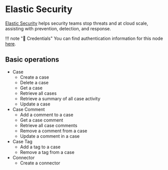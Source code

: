 # Elastic Security

[Elastic Security](https://www.elastic.co/security) helps security teams stop threats and at cloud scale, assisting with prevention, detection, and response.

!!! note "🔑 Credentials"
    You can find authentication information for this node [here](/workflow/integrations/credentials/elasticSecurity/).


## Basic operations

* Case
    * Create a case
    * Delete a case
    * Get a case
    * Retrieve all cases
    * Retrieve a summary of all case activity
    * Update a case
* Case Comment
    * Add a comment to a case
    * Get a case comment
    * Retrieve all case comments
    * Remove a comment from a case
    * Update a comment in a case
* Case Tag
    * Add a tag to a case
    * Remove a tag from a case
* Connector
    * Create a connector
